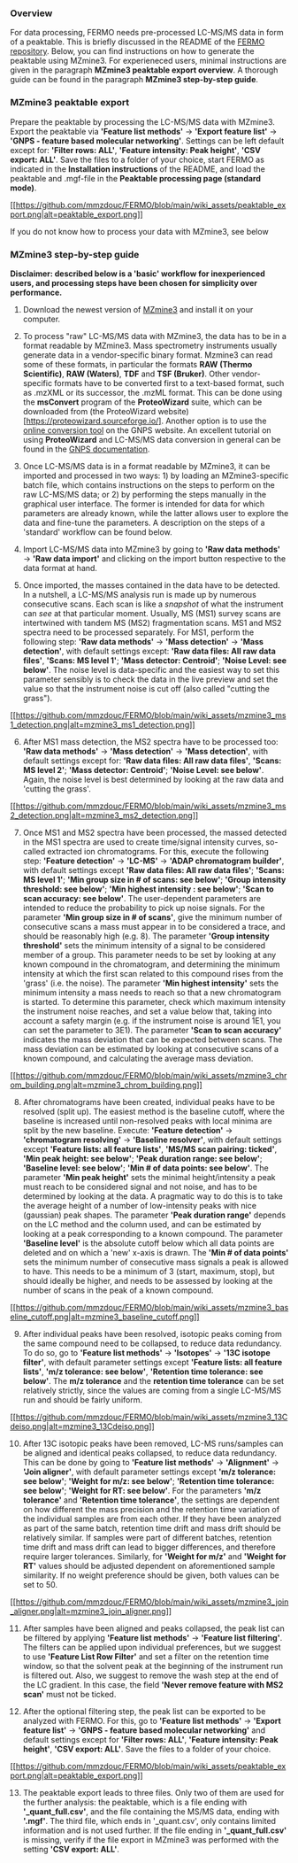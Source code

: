 ### Overview

For data processing, FERMO needs pre-processed LC-MS/MS data in form of a peaktable. This is briefly discussed in the README of the [FERMO repository](https://github.com/mmzdouc/FERMO/). Below, you can find instructions on how to generate the peaktable using MZmine3. For experieneced users, minimal instructions are given in the paragraph **MZmine3 peaktable export overview**. A thorough guide can be found in the paragraph **MZmine3 step-by-step guide**.

### MZmine3 peaktable export

Prepare the peaktable by processing the LC-MS/MS data with MZmine3. Export the peaktable via **'Feature list methods'** → **'Export feature list'** → **'GNPS - feature based molecular networking'**. Settings can be left default except for: **'Filter rows: ALL'**, **'Feature intensity: Peak height'**, **'CSV export: ALL'**. Save the files to a folder of your choice, start FERMO as indicated in the **Installation instructions** of the README, and load the peaktable and .mgf-file in the **Peaktable processing page (standard mode)**.

[[https://github.com/mmzdouc/FERMO/blob/main/wiki_assets/peaktable_export.png|alt=peaktable_export.png]]

If you do not know how to process your data with MZmine3, see below

### MZmine3 step-by-step guide

**Disclaimer: described below is a 'basic' workflow for inexperienced users, and processing steps have been chosen for simplicity over performance.**

1. Download the newest version of [MZmine3](http://mzmine.github.io/) and install it on your computer. 

2. To process "raw" LC-MS/MS data with MZmine3, the data has to be in a format readable by MZmine3. Mass spectrometry instruments usually generate data in a vendor-specific binary format. Mzmine3 can read some of these formats, in particular the formats **RAW (Thermo Scientific)**, **RAW (Waters)**, **TDF** and **TSF (Bruker)**. Other vendor-specific formats have to be converted first to a text-based format, such as .mzXML or its successor, the .mzML format. This can be done using the **msConvert** program of the **ProteoWizard** suite, which can be downloaded from (the ProteoWizard website)[https://proteowizard.sourceforge.io/]. Another option is to use the [online conversion tool](https://gnps-quickstart.ucsd.edu/conversion) on the GNPS website. An excellent tutorial on using **ProteoWizard** and LC-MS/MS data conversion in general can be found in the [GNPS documentation](https://ccms-ucsd.github.io/GNPSDocumentation/fileconversion/). 

3. Once LC-MS/MS data is in a format readable by MZmine3, it can be imported and processed in two ways: 1) by loading an MZmine3-specific batch file, which contains instructions on the steps to perform on the raw LC-MS/MS data; or 2) by performing the steps manually in the graphical user interface. The former is intended for data for which parameters are already known, while the latter allows user to explore the data and fine-tune the parameters. A description on the steps of a 'standard' workflow can be found below.

4. Import LC-MS/MS data into MZmine3 by going to **'Raw data methods'** → **'Raw data import'** and clicking on the import button respective to the data format at hand.

5. Once imported, the masses contained in the data have to be detected. In a nutshell, a LC-MS/MS analysis run is made up by numerous consecutive scans. Each scan is like a *snapshot* of what the instrument can *see* at that particular moment. Usually, MS (MS1) survey scans are intertwined with tandem MS (MS2) fragmentation scans. MS1 and MS2 spectra need to be processed separately. For MS1, perform the following step: **'Raw data methods'** → **'Mass detection'** → **'Mass detection'**, with default settings except: **'Raw data files: All raw data files'**, **'Scans: MS level 1'**; **'Mass detector: Centroid'**; **'Noise Level: see below'**. The noise level is data-specific and the easiest way to set this parameter sensibly is to check the data in the live preview and set the value so that the instrument noise is cut off (also called "cutting the grass"). 

[[https://github.com/mmzdouc/FERMO/blob/main/wiki_assets/mzmine3_ms1_detection.png|alt=mzmine3_ms1_detection.png]]

6. After MS1 mass detection, the MS2 spectra have to be processed too: **'Raw data methods'** → **'Mass detection'** → **'Mass detection'**, with default settings except for: **'Raw data files: All raw data files'**, **'Scans: MS level 2'**; **'Mass detector: Centroid'**; **'Noise Level: see below'**. Again, the noise level is best determined by looking at the raw data and 'cutting the grass'.

[[https://github.com/mmzdouc/FERMO/blob/main/wiki_assets/mzmine3_ms2_detection.png|alt=mzmine3_ms2_detection.png]]

7. Once MS1 and MS2 spectra have been processed, the massed detected in the MS1 spectra are used to create time/signal intensity curves, so-called extracted ion chromatograms. For this, execute the following step: **'Feature detection'** → **'LC-MS'** → **'ADAP chromatogram builder'**, with default settings except **'Raw data files: All raw data files'**; **'Scans: MS level 1'**; **'Min group size in # of scans: see below'**; **'Group intensity threshold: see below'**; **'Min highest intensity : see below'**; **'Scan to scan accuracy: see below'**. The user-dependent parameters are intended to reduce the probability to pick up noise signals. For the parameter **'Min group size in # of scans'**, give the minimum number of consecutive scans a mass must appear in to be considered a trace, and should be reasonably high (e.g. 8). The parameter **'Group intensity threshold'** sets the minimum intensity of a signal to be considered member of a group. This parameter needs to be set by looking at any known compound in the chromatogram, and determining the minimum intensity at which the first scan related to this compound rises from the 'grass' (i.e. the noise). The parameter **'Min highest intensity'** sets the minimum intensity a mass needs to reach so that a new chromatogram is started. To determine this parameter, check which maximum intensity the instrument noise reaches, and set a value below that, taking into account a safety margin (e.g. if the instrument noise is around 1E1, you can set the parameter to 3E1). The parameter **'Scan to scan accuracy'** indicates the mass deviation that can be expected between scans. The mass deviation can be estimated by looking at consecutive scans of a known compound, and calculating the average mass deviation. 

[[https://github.com/mmzdouc/FERMO/blob/main/wiki_assets/mzmine3_chrom_building.png|alt=mzmine3_chrom_building.png]]

8. After chromatograms have been created, individual peaks have to be resolved (split up). The easiest method is the baseline cutoff, where the baseline is increased until non-resolved peaks with local minima are split by the new baseline. Execute: **'Feature detection'** → **'chromatogram resolving'** → **'Baseline resolver'**, with default settings except **'Feature lists: all feature lists'**, **'MS/MS scan pairing: ticked'**, **'Min peak height: see below'**; **'Peak duration range: see below'**; **'Baseline level: see below'**; **'Min # of data points: see below'**. The parameter **'Min peak height'** sets the minimal height/intensity a peak must reach to be considered signal and not noise, and has to be determined by looking at the data. A pragmatic way to do this is to take the average height of a number of low-intensity peaks with nice (gaussian) peak shapes. The parameter **'Peak duration range'** depends on the LC method and the column used, and can be estimated by looking at a peak corresponding to a known compound. The parameter **'Baseline level'** is the absolute cutoff below which all data points are deleted and on which a 'new' x-axis is drawn. The **'Min # of data points'** sets the minimum number of consecutive mass signals a peak is allowed to have. This needs to be a minimum of 3 (start, maximum, stop), but should ideally be higher, and needs to be assessed by looking at the number of scans in the peak of a known compound.

[[https://github.com/mmzdouc/FERMO/blob/main/wiki_assets/mzmine3_baseline_cutoff.png|alt=mzmine3_baseline_cutoff.png]]

9. After individual peaks have been resolved, isotopic peaks coming from the same compound need to be collapsed, to reduce data redundancy. To do so, go to **'Feature list methods'** → **'Isotopes'** → **'13C isotope filter'**, with default parameter settings except **'Feature lists: all feature lists'**, **'m/z tolerance: see below'**, **'Retention time tolerance:  see below'**. The **m/z tolerance** and the **retention time tolerance** can be set relatively strictly, since the values are coming from a single LC-MS/MS run and should be fairly uniform.

[[https://github.com/mmzdouc/FERMO/blob/main/wiki_assets/mzmine3_13Cdeiso.png|alt=mzmine3_13Cdeiso.png]]

10. After 13C isotopic peaks have been removed, LC-MS runs/samples can be aligned and identical peaks collapsed, to reduce data redundancy. This can be done by going to **'Feature list methods'** → **'Alignment'** → **'Join aligner'**, with default parameter settings except **'m/z tolerance: see below'**; **'Weight for m/z: see below'**; **'Retention time tolerance: see below'**; **'Weight for RT: see below'**. For the parameters **'m/z tolerance'** and **'Retention time tolerance'**, the settings are dependent on how different the mass precision and the retention time variation of the individual samples are from each other. If they have been analyzed as part of the same batch, retention time drift and mass drift should be relatively similar. If samples were part of different batches, retention time drift and mass drift can lead to bigger differences, and therefore require larger tolerances. Similarly, for **'Weight for m/z'** and **'Weight for RT'** values should be adjusted dependent on aforementioned sample similarity. If no weight preference should be given, both values can be set to 50. 


[[https://github.com/mmzdouc/FERMO/blob/main/wiki_assets/mzmine3_join_aligner.png|alt=mzmine3_join_aligner.png]]

11. After samples have been aligned and peaks collapsed, the peak list can be filtered by applying **'Feature list methods'** → **'Feature list filtering'**. The filters can be applied upon individual preferences, but we suggest to use **'Feature List Row Filter'** and set a filter on the retention time window, so that the solvent peak at the beginning of the instrument run is filtered out. Also, we suggest to remove the wash step at the end of the LC gradient. In this case, the field **'Never remove feature with MS2 scan'** must not be ticked.

12. After the optional filtering step, the peak list can be exported to be analyzed with FERMO. For this, go to **'Feature list methods'** → **'Export feature list'** → **'GNPS - feature based molecular networking'** and default settings except for **'Filter rows: ALL'**, **'Feature intensity: Peak height'**, **'CSV export: ALL'**. Save the files to a folder of your choice.

[[https://github.com/mmzdouc/FERMO/blob/main/wiki_assets/peaktable_export.png|alt=peaktable_export.png]]

13. The peaktable export leads to three files. Only two of them are used for the further analysis: the peaktable, which is a file ending with **'_quant_full.csv'**, and the file containing the MS/MS data, ending with **'.mgf'**. The third file, which ends in '_quant.csv', only contains limited information and is not used further. If the file ending in **'_quant_full.csv'** is missing, verify if the file export in MZmine3 was performed with the setting **'CSV export: ALL'**.
